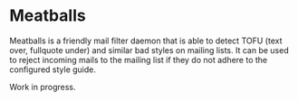 # Meatballs

Meatballs is a friendly mail filter daemon that is able to detect TOFU
(text over, fullquote under) and similar bad styles on mailing lists.
It can be used to reject incoming mails to the mailing list if they do
not adhere to the configured style guide.

Work in progress.
